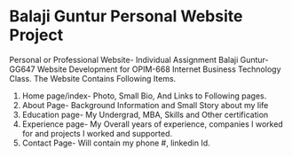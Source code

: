 # Balaji Guntur Personal Website Project
 Personal or Professional Website- Individual Assignment
 Balaji Guntur- GG647 Website Development for OPIM-668 Internet Business Technology Class. 
The Website Contains Following Items.
1. Home page/index- Photo, Small Bio, And Links to Following pages.
2. About Page- Background Information and Small Story about my life
3. Education page- My Undergrad, MBA, Skills and Other certification
4. Experience page- My Overall years of experience, companies I worked for and projects I worked and supported.
5. Contact Page- Will contain my phone #, linkedin Id. 